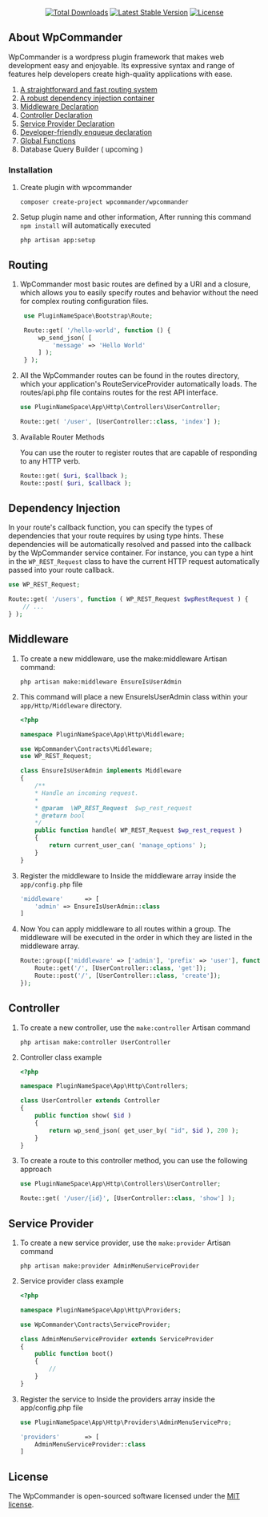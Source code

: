 <p align="center">
<a href="https://packagist.org/packages/wpcommander/framework"><img src="https://img.shields.io/packagist/dt/wpcommander/framework" alt="Total Downloads"></a>
<a href="https://packagist.org/packages/wpcommander/framework"><img src="https://img.shields.io/packagist/v/wpcommander/framework" alt="Latest Stable Version"></a>
<a href="https://packagist.org/packages/wpcommander/framework"><img src="https://img.shields.io/packagist/l/wpcommander/framework" alt="License"></a>
</p>

## About WpCommander

WpCommander is a wordpress plugin framework that makes web development easy and enjoyable. Its expressive syntax and range of features help developers create high-quality applications with ease.

1. [A straightforward and fast routing system](#routing)
2. [A robust dependency injection container](#dependency-injection)
3. [Middleware Declaration](#middleware)
3. [Controller Declaration](#controller)
3. [Service Provider Declaration](#service-provider)
4. [Developer-friendly enqueue declaration]()
5. [Global Functions]()
6. Database Query Builder ( upcoming )

### Installation

1. Create plugin with wpcommander

   ```
   composer create-project wpcommander/wpcommander
   ```

2. Setup plugin name and other information, After running this command `npm install` will automatically executed

   ```
   php artisan app:setup
   ```

## Routing

1. WpCommander most basic routes are defined by a URI and a closure, which allows you to easily specify routes and behavior without the need for complex routing configuration files.

   ```php
	use PluginNameSpace\Bootstrap\Route;

	Route::get( '/hello-world', function () {
		wp_send_json( [
			'message' => 'Hello World'
		] );
	} );

   ```

2. All the WpCommander routes can be found in the routes directory, which your application's RouteServiceProvider automatically loads. The routes/api.php file contains routes for the rest API interface.

	```php
	use PluginNameSpace\App\Http\Controllers\UserController;

	Route::get( '/user', [UserController::class, 'index'] );
	```


3. Available Router Methods

	You can use the router to register routes that are capable of responding to any HTTP verb.

	```php
	Route::get( $uri, $callback );
	Route::post( $uri, $callback );
	```

## Dependency Injection

In your route's callback function, you can specify the types of dependencies that your route requires by using type hints. These dependencies will be automatically resolved and passed into the callback by the WpCommander service container. For instance, you can type a hint in the ```WP_REST_Request``` class to have the current HTTP request automatically passed into your route callback.

```php
use WP_REST_Request;

Route::get( '/users', function ( WP_REST_Request $wpRestRequest ) {
    // ...
} );
```

## Middleware

1. To create a new middleware, use the make:middleware Artisan command:

	```
	php artisan make:middleware EnsureIsUserAdmin
	```
2. This command will place a new EnsureIsUserAdmin class within your ```app/Http/Middleware``` directory.
	```php
	<?php

	namespace PluginNameSpace\App\Http\Middleware;

	use WpCommander\Contracts\Middleware;
	use WP_REST_Request;

	class EnsureIsUserAdmin implements Middleware
	{
		/**
		* Handle an incoming request.
		*
		* @param  \WP_REST_Request  $wp_rest_request
		* @return bool
		*/
		public function handle( WP_REST_Request $wp_rest_request )
		{
			return current_user_can( 'manage_options' );
		}
	}
	```

3. Register the middleware to Inside the middleware array inside the ```app/config.php``` file

	```php
	'middleware'      => [
		'admin' => EnsureIsUserAdmin::class
	]
	```
4. Now You can apply middleware to all routes within a group. The middleware will be executed in the order in which they are listed in the middleware array.

	```php
	Route::group(['middleware' => ['admin'], 'prefix' => 'user'], function() {
		Route::get('/', [UserController::class, 'get']);
		Route::post('/', [UserController::class, 'create']);
	});
	```

## Controller
1. To create a new controller, use the ```make:controller``` Artisan command

	```
	php artisan make:controller UserController
	```
2. Controller class example
	```php
	<?php

	namespace PluginNameSpace\App\Http\Controllers;

	class UserController extends Controller
	{
		public function show( $id )
		{
			return wp_send_json( get_user_by( "id", $id ), 200 );
		}
	}
	```
3. To create a route to this controller method, you can use the following approach
	```php
	use PluginNameSpace\App\Http\Controllers\UserController;

	Route::get( '/user/{id}', [UserController::class, 'show'] );
	```


## Service Provider

1. To create a new service provider, use the ```make:provider``` Artisan command

	```
	php artisan make:provider AdminMenuServiceProvider
	```
2. Service provider class example
	```php
	<?php

	namespace PluginNameSpace\App\Http\Providers;

	use WpCommander\Contracts\ServiceProvider;

	class AdminMenuServiceProvider extends ServiceProvider
	{
		public function boot()
		{
			//
		}
	}
	```
3. Register the service to Inside the providers array inside the app/config.php file
	```php
	use PluginNameSpace\App\Http\Providers\AdminMenuServicePro;

	'providers'       => [
        AdminMenuServiceProvider::class
    ]
	
## License

The WpCommander is open-sourced software licensed under the [MIT license](https://opensource.org/licenses/MIT).